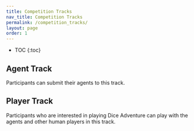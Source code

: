```yaml
---
title: Competition Tracks
nav_title: Competition Tracks
permalink: /competition_tracks/
layout: page
order: 1
---
```


* TOC
{:toc}

## Agent Track
Participants can submit their agents to this track.

## Player Track
Participants who are interested in playing Dice Adventure can play with the agents and other human players in this track.